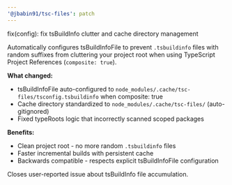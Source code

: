```yaml
---
'@jbabin91/tsc-files': patch
---
```


fix(config): fix tsBuildInfo clutter and cache directory management

Automatically configures tsBuildInfoFile to prevent `.tsbuildinfo` files with random suffixes from cluttering your project root when using TypeScript Project References (`composite: true`).

**What changed:**

- tsBuildInfoFile auto-configured to `node_modules/.cache/tsc-files/tsconfig.tsbuildinfo` when composite: true
- Cache directory standardized to `node_modules/.cache/tsc-files/` (auto-gitignored)
- Fixed typeRoots logic that incorrectly scanned scoped packages

**Benefits:**

- Clean project root - no more random `.tsbuildinfo` files
- Faster incremental builds with persistent cache
- Backwards compatible - respects explicit tsBuildInfoFile configuration

Closes user-reported issue about tsBuildInfo file accumulation.
